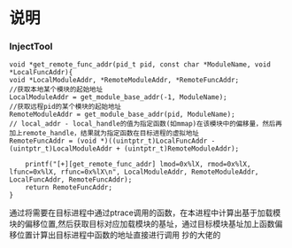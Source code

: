 # 说明

### InjectTool

```
void *get_remote_func_addr(pid_t pid, const char *ModuleName, void *LocalFuncAddr){
void *LocalModuleAddr, *RemoteModuleAddr, *RemoteFuncAddr;
//获取本地某个模块的起始地址
LocalModuleAddr = get_module_base_addr(-1, ModuleName);
//获取远程pid的某个模块的起始地址
RemoteModuleAddr = get_module_base_addr(pid, ModuleName);
// local_addr - local_handle的值为指定函数(如mmap)在该模块中的偏移量，然后再加上remote_handle，结果就为指定函数在目标进程的虚拟地址
RemoteFuncAddr = (void *)((uintptr_t)LocalFuncAddr - (uintptr_t)LocalModuleAddr + (uintptr_t)RemoteModuleAddr);

    printf("[+][get_remote_func_addr] lmod=0x%lX, rmod=0x%lX, lfunc=0x%lX, rfunc=0x%lX\n", LocalModuleAddr, RemoteModuleAddr, LocalFuncAddr, RemoteFuncAddr);
    return RemoteFuncAddr;
}

```

通过将需要在目标进程中通过ptrace调用的函数，在本进程中计算出基于加载模块的偏移位置,然后获取目标对应加载模块的基址，通过目标模块基址加上函数偏移位置计算出目标进程中函数的地址直接进行调用
抄的大佬的
